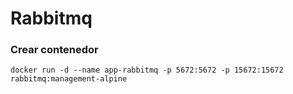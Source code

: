 # Rabbitmq

### Crear contenedor

```
docker run -d --name app-rabbitmq -p 5672:5672 -p 15672:15672 rabbitmq:management-alpine
```
